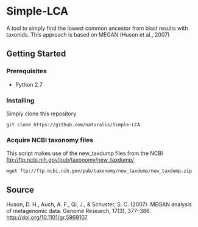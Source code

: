 # Simple-LCA
A tool to simply find the lowest common ancestor from blast results with taxonids. This approach is based on MEGAN (Huson et al., 2007)  
## Getting Started
### Prerequisites
* Python 2.7
### Installing
Simply clone this repository
```
git clone https://github.com/naturalis/Simple-LCA
```
### Acquire NCBI taxonomy files
This script makes use of the new_taxdump files from the NCBI ftp://ftp.ncbi.nih.gov/pub/taxonomy/new_taxdump/
```
wget ftp://ftp.ncbi.nih.gov/pub/taxonomy/new_taxdump/new_taxdump.zip
```


## Source
Huson, D. H., Auch, A. F., Qi, J., & Schuster, S. C. (2007). MEGAN analysis of metagenomic data. Genome Research, 17(3), 377–386. http://doi.org/10.1101/gr.5969107
